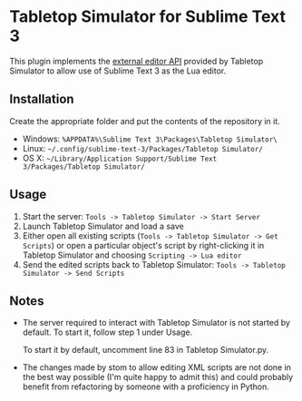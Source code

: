 # Tabletop Simulator for Sublime Text 3
This plugin implements the [external editor API][api] provided by Tabletop
Simulator to allow use of Sublime Text 3 as the Lua editor.

## Installation
Create the appropriate folder and put the contents of the repository in it.

 -  Windows: `%APPDATA%\Sublime Text 3\Packages\Tabletop Simulator\`
 -  Linux: `~/.config/sublime-text-3/Packages/Tabletop Simulator/`
 -  OS X: `~/Library/Application Support/Sublime Text 3/Packages/Tabletop
    Simulator/`

## Usage
 1. Start the server: `Tools -> Tabletop Simulator -> Start Server`
 2. Launch Tabletop Simulator and load a save
 3. Either open all existing scripts (`Tools -> Tabletop Simulator -> Get
    Scripts`) or open a particular object's script by right-clicking it in
    Tabletop Simulator and choosing `Scripting -> Lua editor`
 4. Send the edited scripts back to Tabletop Simulator: `Tools -> Tabletop
    Simulator -> Send Scripts`

## Notes
 -  The server required to interact with Tabletop Simulator is not started
    by default. To start it, follow step 1 under Usage.

    To start it by default, uncomment line 83 in Tabletop Simulator.py.
    
 -  The changes made by stom to allow editing XML scripts are not done in the best way possible (I'm quite happy to admit this) and could probably benefit from refactoring by someone with a proficiency in Python.

[api]: http://berserk-games.com/knowledgebase/external-editor-api/
